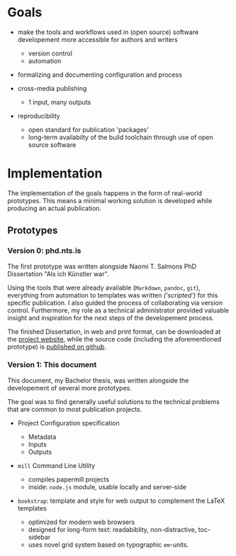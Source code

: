 # Goals

- make the tools and workflows used in (open source) software developement more accessible for authors and writers
    - version control 
    - automation

- formalizing and documenting configuration and process

- cross-media publishing
    * 1 input, many outputs

- reproducibility 
    * open standard for publication 'packages'
    * long-term availabilty of the build toolchain through use of open source software 



# Implementation

The implementation of the goals happens in the form of real-world prototypes. 
This means a minimal working solution is developed while producing an actual publication.

## Prototypes

### Version 0: phd.nts.is

The first prototype was written alongside Naomi T. Salmons PhD Dissertation 
"Als ich Künstler war".

Using the tools that were already available (`Markdown`, `pandoc`, `git`), 
everything from automation to templates was written *('scripted')* for this specific publication. I also guided the process of collaborating via version control. Furthermore, my role as a technical administrator provided valuable insight and inspiration for the next steps of the developement process.

The finished Dissertation, in web and print format, can be downloaded at 
the [project website](http://phd.nts.is), 
while the source code (including the aforementioned prototype) is [published on github](http://github.com/NTS/PhD).

### Version 1: This document

This document, my Bachelor thesis, was written alongside the developement of several more prototypes.

The goal was to find generally useful solutions to the technical problems that are common to most publication projects.

- Project Configuration specification
    * Metadata
    * Inputs
    * Outputs

- `mill` Command Line Utility
    * compiles papermill projects
    * inside: `node.js` module, usable locally and server-side

- `bookstrap`: template and style for web output to complement the LaTeX templates
    * optimized for modern web browsers
    * designed for long-form text: readabiblity, non-distractive, toc-sidebar
    * uses novel grid system based on typographic `em`-units.